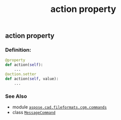 ﻿---
title: action property
second_title: Aspose.CAD for Python via .NET API References
description: 
type: docs
weight: 60
url: /python-net/aspose.cad.fileformats.cgm.commands/messagecommand/action/
is_root: false
---

## action property

### Definition:
```python
@property
def action(self):
    ...
@action.setter
def action(self, value):
    ...
```

### See Also
* module [`aspose.cad.fileformats.cgm.commands`](../../)
* class [`MessageCommand`](/cad/python-net/aspose.cad.fileformats.cgm.commands/messagecommand)
